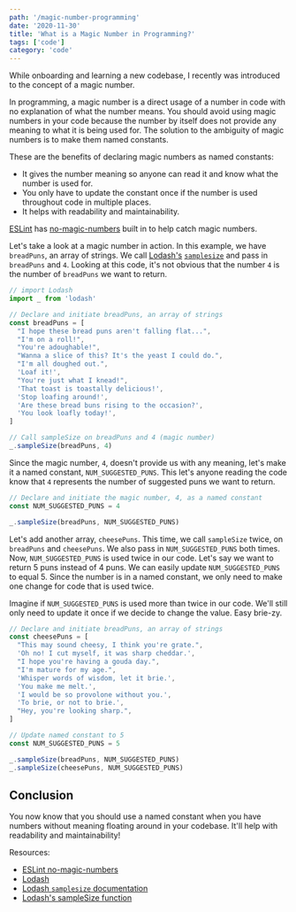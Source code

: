 ```yaml
---
path: '/magic-number-programming'
date: '2020-11-30'
title: 'What is a Magic Number in Programming?'
tags: ['code']
category: 'code'
---
```


While onboarding and learning a new codebase, I recently was introduced to the concept of a magic number.

In programming, a magic number is a direct usage of a number in code with no explanation of what the number means. You should avoid using magic numbers in your code because the number by itself does not provide any meaning to what it is being used for. The solution to the ambiguity of magic numbers is to make them named constants.

These are the benefits of declaring magic numbers as named constants:

- It gives the number meaning so anyone can read it and know what the number is used for.
- You only have to update the constant once if the number is used throughout code in multiple places.
- It helps with readability and maintainability.

[ESLint](https://eslint.org/) has [no-magic-numbers](https://eslint.org/docs/rules/no-magic-numbers) built in to help catch magic numbers.

Let's take a look at a magic number in action. In this example, we have `breadPuns`, an array of strings. We call [Lodash's](https://lodash.com/) [`samplesize`](https://lodash.com/docs/4.17.15#sampleSize) and pass in `breadPuns` and `4`. Looking at this code, it's not obvious that the number `4` is the number of `breadPuns` we want to return.

```js
// import Lodash
import _ from 'lodash'

// Declare and initiate breadPuns, an array of strings
const breadPuns = [
  "I hope these bread puns aren't falling flat...",
  "I'm on a roll!",
  "You're adoughable!",
  "Wanna a slice of this? It's the yeast I could do.",
  "I'm all doughed out.",
  'Loaf it!',
  "You're just what I knead!",
  'That toast is toastally delicious!',
  'Stop loafing around!',
  'Are these bread buns rising to the occasion?',
  'You look loafly today!',
]

// Call sampleSize on breadPuns and 4 (magic number)
_.sampleSize(breadPuns, 4)
```

Since the magic number, `4`, doesn't provide us with any meaning, let's make it a named constant, `NUM_SUGGESTED_PUNS`. This let's anyone reading the code know that `4` represents the number of suggested puns we want to return.

```js
// Declare and initiate the magic number, 4, as a named constant
const NUM_SUGGESTED_PUNS = 4

_.sampleSize(breadPuns, NUM_SUGGESTED_PUNS)
```

Let's add another array, `cheesePuns`. This time, we call `sampleSize` twice, on `breadPuns` and `cheesePuns`. We also pass in `NUM_SUGGESTED_PUNS` both times. Now, `NUM_SUGGESTED_PUNS` is used twice in our code. Let's say we want to return 5 puns instead of 4 puns. We can easily update `NUM_SUGGESTED_PUNS` to equal 5. Since the number is in a named constant, we only need to make one change for code that is used twice.

Imagine if `NUM_SUGGESTED_PUNS` is used more than twice in our code. We'll still only need to update it once if we decide to change the value. Easy brie-zy.

```js
// Declare and initiate breadPuns, an array of strings
const cheesePuns = [
  "This may sound cheesy, I think you're grate.",
  'Oh no! I cut myself, it was sharp cheddar.',
  "I hope you're having a gouda day.",
  "I'm mature for my age.",
  'Whisper words of wisdom, let it brie.',
  'You make me melt.',
  'I would be so provolone without you.',
  'To brie, or not to brie.',
  "Hey, you're looking sharp.",
]

// Update named constant to 5
const NUM_SUGGESTED_PUNS = 5

_.sampleSize(breadPuns, NUM_SUGGESTED_PUNS)
_.sampleSize(cheesePuns, NUM_SUGGESTED_PUNS)
```

## Conclusion

You now know that you should use a named constant when you have numbers without meaning floating around in your codebase. It'll help with readability and maintainability!

Resources:

- [ESLint no-magic-numbers](https://eslint.org/docs/rules/no-magic-numbers)
- [Lodash](https://lodash.com/)
- [Lodash `samplesize` documentation](https://lodash.com/docs/4.17.15#sampleSize)
- [Lodash's sampleSize function](https://github.com/lodash/lodash/blob/master/sampleSize.js)
